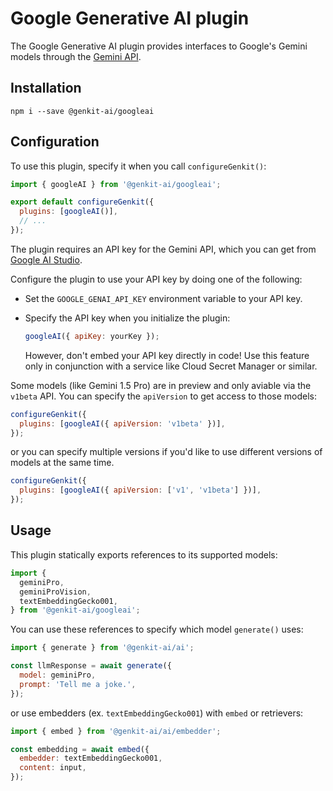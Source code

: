 # Google Generative AI plugin

The Google Generative AI plugin provides interfaces to Google's Gemini models
through the [Gemini API](https://ai.google.dev/docs/gemini_api_overview).

## Installation

```posix-terminal
npm i --save @genkit-ai/googleai
```

## Configuration

To use this plugin, specify it when you call `configureGenkit()`:

```js
import { googleAI } from '@genkit-ai/googleai';

export default configureGenkit({
  plugins: [googleAI()],
  // ...
});
```

The plugin requires an API key for the Gemini API, which you can get from
[Google AI Studio](https://aistudio.google.com/app/apikey).

Configure the plugin to use your API key by doing one of the following:

- Set the `GOOGLE_GENAI_API_KEY` environment variable to your API key.

- Specify the API key when you initialize the plugin:

  ```js
  googleAI({ apiKey: yourKey });
  ```

  However, don't embed your API key directly in code! Use this feature only
  in conjunction with a service like Cloud Secret Manager or similar.

Some models (like Gemini 1.5 Pro) are in preview and only aviable via the
`v1beta` API. You can specify the `apiVersion` to get access to those models:

```js
configureGenkit({
  plugins: [googleAI({ apiVersion: 'v1beta' })],
});
```

or you can specify multiple versions if you'd like to use different versions of
models at the same time.

```js
configureGenkit({
  plugins: [googleAI({ apiVersion: ['v1', 'v1beta'] })],
});
```

## Usage

This plugin statically exports references to its supported models:

```js
import {
  geminiPro,
  geminiProVision,
  textEmbeddingGecko001,
} from '@genkit-ai/googleai';
```

You can use these references to specify which model `generate()` uses:

```js
import { generate } from '@genkit-ai/ai';

const llmResponse = await generate({
  model: geminiPro,
  prompt: 'Tell me a joke.',
});
```

or use embedders (ex. `textEmbeddingGecko001`) with `embed` or retrievers:

```js
import { embed } from '@genkit-ai/ai/embedder';

const embedding = await embed({
  embedder: textEmbeddingGecko001,
  content: input,
});
```
